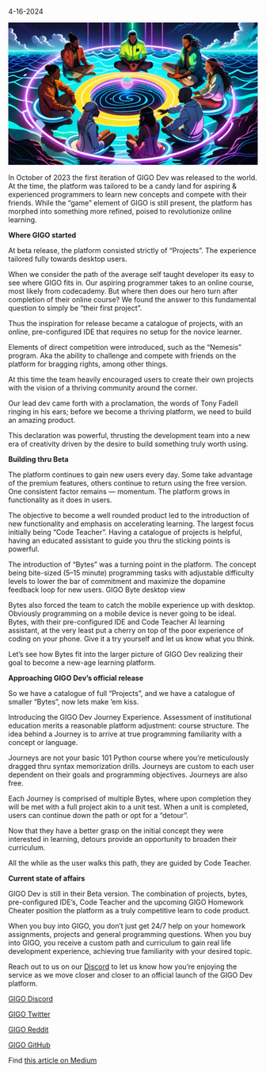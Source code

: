 4-16-2024

![Cool AI image generated in our Discord](https://raw.githubusercontent.com/Gage-Technologies/blogs-gigo.dev/master/images/GIGO_harmony_on_the_wavesPNG.png)

In October of 2023 the first iteration of GIGO Dev was released to the world. At the time, the platform was tailored to be a candy land for aspiring & experienced programmers to learn new concepts and compete with their friends. While the “game” element of GIGO is still present, the platform has morphed into something more refined, poised to revolutionize online learning.

**Where GIGO started** 

At beta release, the platform consisted strictly of “Projects”. The experience tailored fully towards desktop users.

When we consider the path of the average self taught developer its easy to see where GIGO fits in. Our aspiring programmer takes to an online course, most likely from codecademy. But where then does our hero turn after completion of their online course? We found the answer to this fundamental question to simply be “their first project”.

Thus the inspiration for release became a catalogue of projects, with an online, pre-configured IDE that requires no setup for the novice learner.

Elements of direct competition were introduced, such as the “Nemesis” program. Aka the ability to challenge and compete with friends on the platform for bragging rights, among other things.

At this time the team heavily encouraged users to create their own projects with the vision of a thriving community around the corner.

Our lead dev came forth with a proclamation, the words of Tony Fadell ringing in his ears; before we become a thriving platform, we need to build an amazing product.

This declaration was powerful, thrusting the development team into a new era of creativity driven by the desire to build something truly worth using.

**Building thru Beta**

The platform continues to gain new users every day. Some take advantage of the premium features, others continue to return using the free version. One consistent factor remains — momentum. The platform grows in functionality as it does in users.

The objective to become a well rounded product led to the introduction of new functionality and emphasis on accelerating learning. The largest focus initially being “Code Teacher”. Having a catalogue of projects is helpful, having an educated assistant to guide you thru the sticking points is powerful.

The introduction of “Bytes” was a turning point in the platform. The concept being bite-sized (5–15 minute) programming tasks with adjustable difficulty levels to lower the bar of commitment and maximize the dopamine feedback loop for new users.
GIGO Byte desktop view

Bytes also forced the team to catch the mobile experience up with desktop. Obviously programming on a mobile device is never going to be ideal. Bytes, with their pre-configured IDE and Code Teacher AI learning assistant, at the very least put a cherry on top of the poor experience of coding on your phone. Give it a try yourself and let us know what you think.

Let’s see how Bytes fit into the larger picture of GIGO Dev realizing their goal to become a new-age learning platform.

**Approaching GIGO Dev’s official release**

So we have a catalogue of full “Projects”, and we have a catalogue of smaller “Bytes”, now lets make ’em kiss.

Introducing the GIGO Dev Journey Experience. Assessment of institutional education merits a reasonable platform adjustment: course structure. The idea behind a Journey is to arrive at true programming familiarity with a concept or language.

Journeys are not your basic 101 Python course where you’re meticulously dragged thru syntax memorization drills. Journeys are custom to each user dependent on their goals and programming objectives. Journeys are also free.

Each Journey is comprised of multiple Bytes, where upon completion they will be met with a full project akin to a unit test. When a unit is completed, users can continue down the path or opt for a “detour”.

Now that they have a better grasp on the initial concept they were interested in learning, detours provide an opportunity to broaden their curriculum.

All the while as the user walks this path, they are guided by Code Teacher.

**Current state of affairs**

GIGO Dev is still in their Beta version. The combination of projects, bytes, pre-configured IDE’s, Code Teacher and the upcoming GIGO Homework Cheater position the platform as a truly competitive learn to code product.

When you buy into GIGO, you don’t just get 24/7 help on your homework assignments, projects and general programming questions. When you buy into GIGO, you receive a custom path and curriculum to gain real life development experience, achieving true familiarity with your desired topic.

Reach out to us on our [Discord](https://discord.gg/learnprogramming) to let us know how you’re enjoying the service as we move closer and closer to an official launch of the GIGO Dev platform.

[GIGO Discord](https://discord.gg/learnprogramming)

[GIGO Twitter](https://twitter.com/gigo_dev)

[GIGO Reddit](https://www.reddit.com/r/gigodev/)

[GIGO GitHub](https://github.com/Gage-Technologies/gigo.dev)

Find [this article on Medium](https://medium.com/@gigo_dev/what-is-gigos-purpose-an-education-technology-platform-s-journey-cd4a0f384f87)
